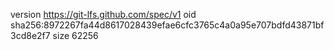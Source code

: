 version https://git-lfs.github.com/spec/v1
oid sha256:8972267fa44d8617028439efae6cfc3765c4a0a95e707bdfd43871bf3cd8e2f7
size 62256
